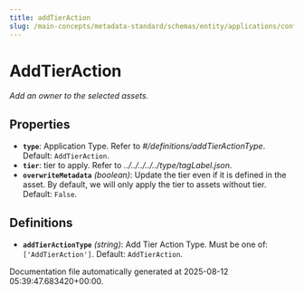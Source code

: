 ```yaml
---
title: addTierAction
slug: /main-concepts/metadata-standard/schemas/entity/applications/configuration/external/automator/addtieraction
---
```


# AddTierAction

*Add an owner to the selected assets.*

## Properties

- **`type`**: Application Type. Refer to *#/definitions/addTierActionType*. Default: `AddTierAction`.
- **`tier`**: tier to apply. Refer to *../../../../../type/tagLabel.json*.
- **`overwriteMetadata`** *(boolean)*: Update the tier even if it is defined in the asset. By default, we will only apply the tier to assets without tier. Default: `False`.
## Definitions

- **`addTierActionType`** *(string)*: Add Tier Action Type. Must be one of: `['AddTierAction']`. Default: `AddTierAction`.


Documentation file automatically generated at 2025-08-12 05:39:47.683420+00:00.
